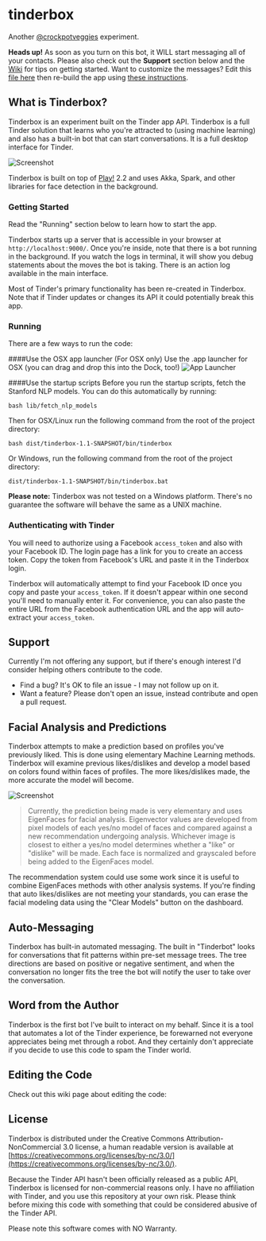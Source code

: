 tinderbox
=========

Another [@crockpotveggies](https://twitter.com/crockpotveggies) experiment.

**Heads up!** As soon as you turn on this bot, it WILL start messaging all of your contacts. Please also check out the **Support** section below and the [Wiki](https://github.com/crockpotveggies/tinderbox/wiki) for tips on getting started. Want to customize the messages? Edit this [file  here](https://github.com/crockpotveggies/tinderbox/blob/master/app/models/bot/tasks/message/FunMessages.scala) then re-build the app using [these instructions](https://github.com/crockpotveggies/tinderbox/wiki/Editing-the-Code).

## What is Tinderbox?

Tinderbox is an experiment built on the Tinder app API. Tinderbox is a full Tinder solution that learns who you're attracted to (using machine learning) and also has a built-in bot that can start conversations. It is a full desktop interface for Tinder.

![Screenshot](https://raw.githubusercontent.com/crockpotveggies/tinderbox/master/public/img/screenshot.jpg)

Tinderbox is built on top of [Play!](http://www.playframework.com/) 2.2 and uses Akka, Spark, and other libraries for face detection in the background.

### Getting Started

Read the "Running" section below to learn how to start the app.

Tinderbox starts up a server that is accessible in your browser at `http://localhost:9000/`. Once you're inside, note that there is a bot running in the background. If you watch the logs in terminal, it will show you debug statements about the moves the bot is taking. There is an action log available in the main interface.

Most of Tinder's primary functionality has been re-created in Tinderbox. Note that if Tinder updates or changes its API it could potentially break this app.

### Running

There are a few ways to run the code:

####Use the OSX app launcher
(For OSX only) Use the .app launcher for OSX (you can drag and drop this into the Dock, too!)
![App Launcher](https://raw.githubusercontent.com/crockpotveggies/tinderbox/master/public/img/screenshots/app-launcher.png)

####Use the startup scripts
Before you run the startup scripts, fetch the Stanford NLP models. You can do this automatically by running:
```
bash lib/fetch_nlp_models
```

Then for OSX/Linux run the following command from the root of the project directory:
```
bash dist/tinderbox-1.1-SNAPSHOT/bin/tinderbox
```
Or Windows, run the following command from the root of the project directory:
```
dist/tinderbox-1.1-SNAPSHOT/bin/tinderbox.bat
```

**Please note:** Tinderbox was not tested on a Windows platform. There's no guarantee the software will behave the same as a UNIX machine.

### Authenticating with Tinder

You will need to authorize using a Facebook `access_token` and also with your Facebook ID. The login page has a link for you to create an access token. Copy the token from Facebook's URL and paste it in the Tinderbox login.

Tinderbox will automatically attempt to find your Facebook ID once you copy and paste your `access_token`. If it doesn't appear within one second you'll need to manually enter it. For convenience, you can also paste the entire URL from the Facebook authentication URL and the app will auto-extract your `access_token`.

## Support

Currently I'm not offering any support, but if there's enough interest I'd consider helping others contribute to the code.

- Find a bug? It's OK to file an issue - I may not follow up on it.
- Want a feature? Please don't open an issue, instead contribute and open a pull request.

## Facial Analysis and Predictions

Tinderbox attempts to make a prediction based on profiles you've previously liked. This is done using elementary Machine Learning methods. Tinderbox will examine previous likes/dislikes and develop a model based on colors found within faces of profiles. The more likes/dislikes made, the more accurate the model will become.

![Screenshot](https://raw.githubusercontent.com/crockpotveggies/tinderbox/master/public/img/tinderbox_eigenfaces_models.jpg)

> Currently, the prediction being made is very elementary and uses EigenFaces for facial analysis. Eigenvector values are developed from
> pixel models of each yes/no model of faces and compared against a new recommendation undergoing analysis. Whichever image is closest to
> either a yes/no model determines whether a "like" or "dislike" will be made. Each face is normalized and grayscaled before being added to
> the EigenFaces model.

The recommendation system could use some work since it is useful to combine EigenFaces methods with other analysis systems. If you're finding that auto likes/dislikes are not meeting your standards, you can erase the facial modeling data using the "Clear Models" button on the dashboard.

## Auto-Messaging

Tinderbox has built-in automated messaging. The built in "Tinderbot" looks for conversations that fit patterns within pre-set message trees. The tree directions are based on positive or negative sentiment, and when the conversation no longer fits the tree the bot will notify the user to take over the conversation.

## Word from the Author

Tinderbox is the first bot I've built to interact on my behalf. Since it is a tool that automates a lot of the Tinder experience, be forewarned not everyone appreciates being met through a robot. And they certainly don't appreciate if you decide to use this code to spam the Tinder world.

## Editing the Code

Check out this wiki page about editing the code:

## License

Tinderbox is distributed under the Creative Commons Attribution-NonCommercial 3.0 license, a human readable version is available at [https://creativecommons.org/licenses/by-nc/3.0/](https://creativecommons.org/licenses/by-nc/3.0/).

Because the Tinder API hasn't been officially released as a public API, Tinderbox is licensed for non-commercial reasons only. I have no affiliation with Tinder, and you use this repository at your own risk. Please think before mixing this code with something that could be considered abusive of the Tinder API.

Please note this software comes with NO Warranty.
